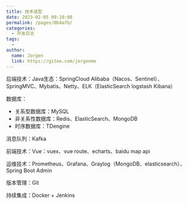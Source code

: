 ```yaml
---
title: 技术选型
date: 2023-02-05 09:10:08
permalink: /pages/0b4afb/
categories:
  - 开发日志
tags:
  - 
author: 
  name: Jorgen
  link: https://gitee.com/jorgenme
---
```

后端技术：Java生态：SpringCloud Alibaba（Nacos、Sentinel）、SpringMVC、Mybatis、Netty、ELK（ElasticSearch logstash Kibana）

数据库：

- 关系型数据库：MySQL
- 非关系性数据库：Redis、ElasticSearch、MongoDB
- 时序数据库：TDengine

消息队列：Kafka

前端技术：Vue：vuex、vue route、echarts、baidu map api

运维技术：Prometheus、Grafana、Graylog（MongoDB、elasticsearch）、Spring Boot Admin

版本管理：Git

持续集成：Docker + Jenkins